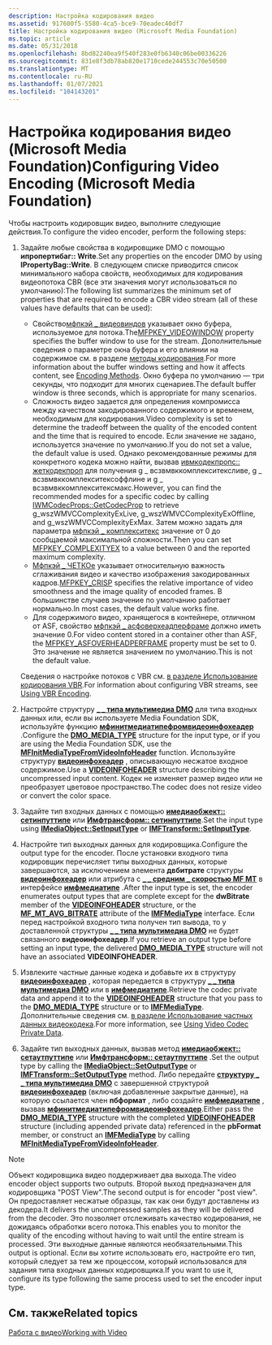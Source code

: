 ```yaml
---
description: Настройка кодирования видео
ms.assetid: 917600f5-5580-4ca5-bce9-70eadec40df7
title: Настройка кодирования видео (Microsoft Media Foundation)
ms.topic: article
ms.date: 05/31/2018
ms.openlocfilehash: 8bd82240ea9f540f283e0fb6340c06be00336226
ms.sourcegitcommit: 831e8f3db78ab820e1710cede244553c70e50500
ms.translationtype: MT
ms.contentlocale: ru-RU
ms.lasthandoff: 01/07/2021
ms.locfileid: "104143201"
---
```

# <a name="configuring-video-encoding-microsoft-media-foundation"></a><span data-ttu-id="c5f16-103">Настройка кодирования видео (Microsoft Media Foundation)</span><span class="sxs-lookup"><span data-stu-id="c5f16-103">Configuring Video Encoding (Microsoft Media Foundation)</span></span>

<span data-ttu-id="c5f16-104">Чтобы настроить кодировщик видео, выполните следующие действия.</span><span class="sxs-lookup"><span data-stu-id="c5f16-104">To configure the video encoder, perform the following steps:</span></span>

1.  <span data-ttu-id="c5f16-105">Задайте любые свойства в кодировщике DMO с помощью **ипропертибаг:: Write**.</span><span class="sxs-lookup"><span data-stu-id="c5f16-105">Set any properties on the encoder DMO by using **IPropertyBag::Write**.</span></span> <span data-ttu-id="c5f16-106">В следующем списке приводится список минимального набора свойств, необходимых для кодирования видеопотока CBR (все эти значения могут использоваться по умолчанию):</span><span class="sxs-lookup"><span data-stu-id="c5f16-106">The following list summarizes the minimum set of properties that are required to encode a CBR video stream (all of these values have defaults that can be used):</span></span>

    -   <span data-ttu-id="c5f16-107">Свойство[мфпкэй \_ видеовиндов](mfpkey-videowindowproperty.md) указывает окно буфера, используемое для потока.</span><span class="sxs-lookup"><span data-stu-id="c5f16-107">The[MFPKEY\_VIDEOWINDOW](mfpkey-videowindowproperty.md) property specifies the buffer window to use for the stream.</span></span> <span data-ttu-id="c5f16-108">Дополнительные сведения о параметре окна буфера и его влиянии на содержимое см. в разделе [методы кодирования](encodingmethods.md).</span><span class="sxs-lookup"><span data-stu-id="c5f16-108">For more information about the buffer windows setting and how it affects content, see [Encoding Methods](encodingmethods.md).</span></span> <span data-ttu-id="c5f16-109">Окно буфера по умолчанию — три секунды, что подходит для многих сценариев.</span><span class="sxs-lookup"><span data-stu-id="c5f16-109">The default buffer window is three seconds, which is appropriate for many scenarios.</span></span>
    -   <span data-ttu-id="c5f16-110">Сложность видео задается для определения компромисса между качеством закодированного содержимого и временем, необходимым для кодирования.</span><span class="sxs-lookup"><span data-stu-id="c5f16-110">Video complexity is set to determine the tradeoff between the quality of the encoded content and the time that is required to encode.</span></span> <span data-ttu-id="c5f16-111">Если значение не задано, используется значение по умолчанию.</span><span class="sxs-lookup"><span data-stu-id="c5f16-111">If you do not set a value, the default value is used.</span></span> <span data-ttu-id="c5f16-112">Однако рекомендованные режимы для конкретного кодека можно найти, вызвав [ивмкодекпропс:: жеткодекпроп](/windows/desktop/api/wmcodecdsp/nf-wmcodecdsp-iwmcodecprops-getcodecprop) для получения g \_ всзвмвккомплекситексливе, g \_ всзвмвккомплекситексоффлине и g \_ всзвмвккомплекситексмакс.</span><span class="sxs-lookup"><span data-stu-id="c5f16-112">However, you can find the recommended modes for a specific codec by calling [IWMCodecProps::GetCodecProp](/windows/desktop/api/wmcodecdsp/nf-wmcodecdsp-iwmcodecprops-getcodecprop) to retrieve g\_wszWMVCComplexityExLive, g\_wszWMVCComplexityExOffline, and g\_wszWMVCComplexityExMax.</span></span> <span data-ttu-id="c5f16-113">Затем можно задать для параметра [мфпкэй \_ комплекситекс](mfpkey-complexityexproperty.md) значение от 0 до сообщаемой максимальной сложности.</span><span class="sxs-lookup"><span data-stu-id="c5f16-113">Then you can set [MFPKEY\_COMPLEXITYEX](mfpkey-complexityexproperty.md) to a value between 0 and the reported maximum complexity.</span></span>
    -   <span data-ttu-id="c5f16-114">[Мфпкэй \_ ЧЕТКОе](mfpkey-crispproperty.md) указывает относительную важность сглаживания видео и качество изображения закодированных кадров.</span><span class="sxs-lookup"><span data-stu-id="c5f16-114">[MFPKEY\_CRISP](mfpkey-crispproperty.md) specifies the relative importance of video smoothness and the image quality of encoded frames.</span></span> <span data-ttu-id="c5f16-115">В большинстве случаев значение по умолчанию работает нормально.</span><span class="sxs-lookup"><span data-stu-id="c5f16-115">In most cases, the default value works fine.</span></span>
    -   <span data-ttu-id="c5f16-116">Для содержимого видео, хранящегося в контейнере, отличном от ASF, свойство [мфпкэй \_ асфоверхеадперфраме](mfpkey-asfoverheadperframeproperty.md) должно иметь значение 0.</span><span class="sxs-lookup"><span data-stu-id="c5f16-116">For video content stored in a container other than ASF, the [MFPKEY\_ASFOVERHEADPERFRAME](mfpkey-asfoverheadperframeproperty.md) property must be set to 0.</span></span> <span data-ttu-id="c5f16-117">Это значение не является значением по умолчанию.</span><span class="sxs-lookup"><span data-stu-id="c5f16-117">This is not the default value.</span></span>

    <span data-ttu-id="c5f16-118">Сведения о настройке потоков с VBR см. [в разделе Использование кодирования VBR](usingvbrencoding.md).</span><span class="sxs-lookup"><span data-stu-id="c5f16-118">For information about configuring VBR streams, see [Using VBR Encoding](usingvbrencoding.md).</span></span>

2.  <span data-ttu-id="c5f16-119">Настройте структуру [**\_ \_ типа мультимедиа DMO**](/previous-versions/windows/desktop/api/mediaobj/ns-mediaobj-dmo_media_type) для типа входных данных или, если вы используете Media Foundation SDK, используйте функцию [**мфинитмедиатипефромвидеоинфохеадер**](/windows/desktop/api/mfapi/nf-mfapi-mfinitmediatypefromvideoinfoheader) .</span><span class="sxs-lookup"><span data-stu-id="c5f16-119">Configure the [**DMO\_MEDIA\_TYPE**](/previous-versions/windows/desktop/api/mediaobj/ns-mediaobj-dmo_media_type) structure for the input type, or if you are using the Media Foundation SDK, use the [**MFInitMediaTypeFromVideoInfoHeader**](/windows/desktop/api/mfapi/nf-mfapi-mfinitmediatypefromvideoinfoheader) function.</span></span> <span data-ttu-id="c5f16-120">Используйте структуру [**видеоинфохеадер**](/previous-versions/windows/desktop/api/amvideo/ns-amvideo-videoinfoheader) , описывающую несжатое входное содержимое.</span><span class="sxs-lookup"><span data-stu-id="c5f16-120">Use a [**VIDEOINFOHEADER**](/previous-versions/windows/desktop/api/amvideo/ns-amvideo-videoinfoheader) structure describing the uncompressed input content.</span></span> <span data-ttu-id="c5f16-121">Кодек не изменяет размер видео или не преобразует цветовое пространство.</span><span class="sxs-lookup"><span data-stu-id="c5f16-121">The codec does not resize video or convert the color space.</span></span>
3.  <span data-ttu-id="c5f16-122">Задайте тип входных данных с помощью [**имедиаобжект:: сетинпуттипе**](/previous-versions/windows/desktop/api/mediaobj/nf-mediaobj-imediaobject-setinputtype) или [**Имфтрансформ:: сетинпуттипе**](/windows/desktop/api/mftransform/nf-mftransform-imftransform-setinputtype).</span><span class="sxs-lookup"><span data-stu-id="c5f16-122">Set the input type using [**IMediaObject::SetInputType**](/previous-versions/windows/desktop/api/mediaobj/nf-mediaobj-imediaobject-setinputtype) or [**IMFTransform::SetInputType**](/windows/desktop/api/mftransform/nf-mftransform-imftransform-setinputtype).</span></span>
4.  <span data-ttu-id="c5f16-123">Настройте тип выходных данных для кодировщика.</span><span class="sxs-lookup"><span data-stu-id="c5f16-123">Configure the output type for the encoder.</span></span> <span data-ttu-id="c5f16-124">После установки входного типа кодировщик перечисляет типы выходных данных, которые завершаются, за исключением элемента **двбитрате** структуры [**видеоинфохеадер**](/previous-versions/windows/desktop/api/amvideo/ns-amvideo-videoinfoheader) или атрибута с [**\_ \_ средним \_ скоростью MF MT**](mf-mt-avg-bitrate-attribute.md) в интерфейсе [**имфмедиатипе**](/windows/desktop/api/mfobjects/nn-mfobjects-imfmediatype) .</span><span class="sxs-lookup"><span data-stu-id="c5f16-124">After the input type is set, the encoder enumerates output types that are complete except for the **dwBitrate** member of the [**VIDEOINFOHEADER**](/previous-versions/windows/desktop/api/amvideo/ns-amvideo-videoinfoheader) structure, or the [**MF\_MT\_AVG\_BITRATE**](mf-mt-avg-bitrate-attribute.md) attribute of the [**IMFMediaType**](/windows/desktop/api/mfobjects/nn-mfobjects-imfmediatype) interface.</span></span> <span data-ttu-id="c5f16-125">Если перед настройкой входного типа получен тип вывода, то у доставленной структуры [**\_ \_ типа мультимедиа DMO**](/previous-versions/windows/desktop/api/mediaobj/ns-mediaobj-dmo_media_type) не будет связанного **видеоинфохеадер**.</span><span class="sxs-lookup"><span data-stu-id="c5f16-125">If you retrieve an output type before setting an input type, the delivered [**DMO\_MEDIA\_TYPE**](/previous-versions/windows/desktop/api/mediaobj/ns-mediaobj-dmo_media_type) structure will not have an associated **VIDEOINFOHEADER**.</span></span>
5.  <span data-ttu-id="c5f16-126">Извлеките частные данные кодека и добавьте их в структуру [**видеоинфохеадер**](/previous-versions/windows/desktop/api/amvideo/ns-amvideo-videoinfoheader) , которая передается в структуру [**\_ \_ типа мультимедиа DMO**](/previous-versions/windows/desktop/api/mediaobj/ns-mediaobj-dmo_media_type) или в [**имфмедиатипе**](/windows/desktop/api/mfobjects/nn-mfobjects-imfmediatype).</span><span class="sxs-lookup"><span data-stu-id="c5f16-126">Retrieve the codec private data and append it to the [**VIDEOINFOHEADER**](/previous-versions/windows/desktop/api/amvideo/ns-amvideo-videoinfoheader) structure that you pass to the [**DMO\_MEDIA\_TYPE**](/previous-versions/windows/desktop/api/mediaobj/ns-mediaobj-dmo_media_type) structure or to [**IMFMediaType**](/windows/desktop/api/mfobjects/nn-mfobjects-imfmediatype).</span></span> <span data-ttu-id="c5f16-127">Дополнительные сведения см. [в разделе Использование частных данных видеокодека](usingvideocodecprivatedata.md).</span><span class="sxs-lookup"><span data-stu-id="c5f16-127">For more information, see [Using Video Codec Private Data](usingvideocodecprivatedata.md).</span></span>
6.  <span data-ttu-id="c5f16-128">Задайте тип выходных данных, вызвав метод [**имедиаобжект:: сетаутпуттипе**](/previous-versions/windows/desktop/api/mediaobj/nf-mediaobj-imediaobject-setoutputtype) или [**Имфтрансформ:: сетаутпуттипе**](/windows/desktop/api/mftransform/nf-mftransform-imftransform-setoutputtype) .</span><span class="sxs-lookup"><span data-stu-id="c5f16-128">Set the output type by calling the [**IMediaObject::SetOutputType**](/previous-versions/windows/desktop/api/mediaobj/nf-mediaobj-imediaobject-setoutputtype) or [**IMFTransform::SetOutputType**](/windows/desktop/api/mftransform/nf-mftransform-imftransform-setoutputtype) method.</span></span> <span data-ttu-id="c5f16-129">Либо передайте [**структуру \_ \_ типа мультимедиа DMO**](/previous-versions/windows/desktop/api/mediaobj/ns-mediaobj-dmo_media_type) с завершенной структурой [**видеоинфохеадер**](/previous-versions/windows/desktop/api/amvideo/ns-amvideo-videoinfoheader) (включая добавленные закрытые данные), на которую ссылается член **пбформат** , либо создайте [**имфмедиатипе**](/windows/desktop/api/mfobjects/nn-mfobjects-imfmediatype) , вызвав [**мфинитмедиатипефромвидеоинфохеадер**](/windows/desktop/api/mfapi/nf-mfapi-mfinitmediatypefromvideoinfoheader).</span><span class="sxs-lookup"><span data-stu-id="c5f16-129">Either pass the [**DMO\_MEDIA\_TYPE**](/previous-versions/windows/desktop/api/mediaobj/ns-mediaobj-dmo_media_type) structure with the completed [**VIDEOINFOHEADER**](/previous-versions/windows/desktop/api/amvideo/ns-amvideo-videoinfoheader) structure (including appended private data) referenced in the **pbFormat** member, or construct an [**IMFMediaType**](/windows/desktop/api/mfobjects/nn-mfobjects-imfmediatype) by calling [**MFInitMediaTypeFromVideoInfoHeader**](/windows/desktop/api/mfapi/nf-mfapi-mfinitmediatypefromvideoinfoheader).</span></span>

> [!Note]  
> <span data-ttu-id="c5f16-130">Объект кодировщика видео поддерживает два выхода.</span><span class="sxs-lookup"><span data-stu-id="c5f16-130">The video encoder object supports two outputs.</span></span> <span data-ttu-id="c5f16-131">Второй выход предназначен для кодировщика "POST View".</span><span class="sxs-lookup"><span data-stu-id="c5f16-131">The second output is for encoder "post view".</span></span> <span data-ttu-id="c5f16-132">Он предоставляет несжатые образцы, так как они будут доставлены из декодера.</span><span class="sxs-lookup"><span data-stu-id="c5f16-132">It delivers the uncompressed samples as they will be delivered from the decoder.</span></span> <span data-ttu-id="c5f16-133">Это позволяет отслеживать качество кодирования, не дожидаясь обработки всего потока.</span><span class="sxs-lookup"><span data-stu-id="c5f16-133">This enables you to monitor the quality of the encoding without having to wait until the entire stream is processed.</span></span> <span data-ttu-id="c5f16-134">Эти выходные данные являются необязательными.</span><span class="sxs-lookup"><span data-stu-id="c5f16-134">This output is optional.</span></span> <span data-ttu-id="c5f16-135">Если вы хотите использовать его, настройте его тип, который следует за тем же процессом, который использовался для задания типа входных данных кодировщика.</span><span class="sxs-lookup"><span data-stu-id="c5f16-135">If you want to use it, configure its type following the same process used to set the encoder input type.</span></span>

 

## <a name="related-topics"></a><span data-ttu-id="c5f16-136">См. также</span><span class="sxs-lookup"><span data-stu-id="c5f16-136">Related topics</span></span>

<dl> <dt>

[<span data-ttu-id="c5f16-137">Работа с видео</span><span class="sxs-lookup"><span data-stu-id="c5f16-137">Working with Video</span></span>](workingwithvideo.md)
</dt> </dl>

 

 
